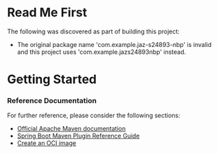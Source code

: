 # Read Me First
The following was discovered as part of building this project:

* The original package name 'com.example.jaz-s24893-nbp' is invalid and this project uses 'com.example.jazs24893nbp' instead.

# Getting Started

### Reference Documentation
For further reference, please consider the following sections:

* [Official Apache Maven documentation](https://maven.apache.org/guides/index.html)
* [Spring Boot Maven Plugin Reference Guide](https://docs.spring.io/spring-boot/docs/3.1.1/maven-plugin/reference/html/)
* [Create an OCI image](https://docs.spring.io/spring-boot/docs/3.1.1/maven-plugin/reference/html/#build-image)

